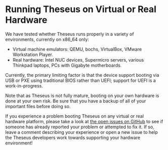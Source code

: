 # Running Theseus on Virtual or Real Hardware

We have tested whether Theseus runs properly in a variety of environments, currently on x86_64 only:
* Virtual machine emulators: QEMU, bochs, VirtualBox, VMware Workstation Player.
* Real hardware: Intel NUC devices, Supermicro servers, various Thinkpad laptops, PCs with Gigabyte motherboards.

Currently, the primary limiting factor is that the device support booting via USB or PXE using traditional BIOS rather than UEFI; support for UEFI is a work-in-progress. 

Note that as Theseus is not fully mature, booting on your own hardware is done at your own risk. Be sure that you have a backup of all of your important files before doing so. 

If you experience a problem booting Theseus on any virtual or real hardware platform, please take a look at [the open issues on GitHub](https://github.com/theseus-os/Theseus/issues/) to see if someone has already reported your problem or attempted to fix it. 
If so, leave a comment describing your experience or open a new issue to help the Theseus developers work towards supporting your hardware environment!
